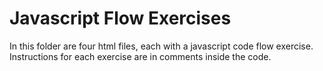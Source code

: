 # Javascript Flow Exercises

In this folder are four html files, each with a javascript code flow exercise. Instructions for each exercise are in comments inside the code.